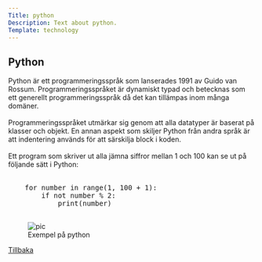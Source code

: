 ```yaml
---
Title: python
Description: Text about python.
Template: technology
---
```


<div class="flex-two">
    <h2>Python</h2>
    <p>
    Python är ett programmeringsspråk som lanserades 1991 av Guido van Rossum. Programmeringsspråket är dynamiskt typad och betecknas som ett generellt programmeringsspråk då det kan tillämpas inom många domäner.<br><br>
    Programmeringsspråket utmärkar sig genom att alla datatyper är baserat på klasser och objekt. En annan aspekt som skiljer Python från andra språk är att indentering används för att särskilja block i koden.<br><br>
    Ett program som skriver ut alla jämna siffror mellan 1 och 100 kan se ut på följande sätt i Python:<br><br>
    </p>
    <pre>
    for number in range(1, 100 + 1):
        if not number % 2:
            print(number)
    </pre>
    <figure>
        <img src="%assets_url%/img/python.png" alt="pic">
        <figcaption>Exempel på python</figcaption>
    </figure>
    <a class="grow" href="%base_url%?technology">Tillbaka</a></td>
</div>
